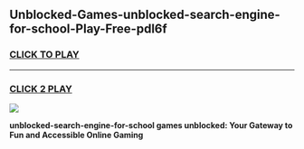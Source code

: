 
## Unblocked-Games-unblocked-search-engine-for-school-Play-Free-pdl6f
<h3>
<a href="https://premium76.site?title=unblocked-search-engine-for-school&ref=18A1">CLICK TO PLAY</a></h3>
<hr>

<h3>
<a href="https://premium76.site?title=unblocked-search-engine-for-school&ref=18A1">CLICK 2 PLAY</a>
  
</h3>

<a href="https://premium76.site?title=unblocked-search-engine-for-school&ref=18A1"><img src="https://clearcache.store/games.png"></a>


**unblocked-search-engine-for-school games unblocked: Your Gateway to Fun and Accessible Online Gaming**

